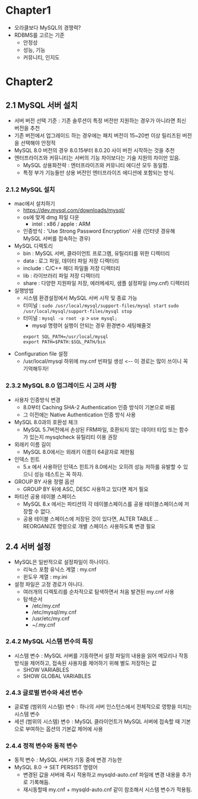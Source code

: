 # Chapter1
- 오라클보다 MySQL의 경쟁력? 
- RDBMS를 고르는 기준
  - 안정성
  - 성능, 기능
  - 커뮤니티, 인지도

# Chapter2
## 2.1 MySQL 서버 설치
- 서버 버전 선택 기준 : 기존 솔루션이 특정 버전만 지원하는 경우가 아니라면 최신 버전을 추천
- 기존 버전에서 업그레이드 하는 경우에는 패치 버전이 15~20번 이상 릴리즈된 버전을 선택해야 안정적
- MySQL 8.0 버전의 경우 8.0.15부터 8.0.20 사이 버전 시작하는 것을 추천
- 엔터프라이즈와 커뮤니티는 서버의 기능 차이보다는 기술 지원의 차이만 있음.
  - MySQL 상용화전략 : 엔터프라이즈와 커뮤니티 에디션 모두 동일함.
  - 특정 부가 기능들만 상용 버전인 엔터프라이즈 에디션에 포함되는 방식.

### 2.1.2 MySQL 설치
- mac에서 설치하기
  - https://dev.mysql.com/downloads/mysql/
  - os에 맞게 dmg 파일 다운
    - intel : x86 / apple : ARM
  - 인증방식 : 'Use Strong Password Encryption' 사용 (인터넷 경유해 MySQL 서버를 접속하는 경우)
- MySQL 디렉토리
  - bin : MySQL 서버, 클라이언트 프로그램, 유틸리티를 위한 디렉터리
  - data : 로그 파일, 데이터 파일 저장 디렉터리
  - include : C/C++ 헤더 파일들 저장 디렉터리
  - lib : 라이브러리 파일 저장 디렉터리
  - share : 다양한 지원파일 저장, 에러메세지, 샘플 설정파일 (my.cnf) 디렉터리
- 실행방법
  - 시스템 환경설정에서 MySQL 서버 시작 및 종료 가능
  - 터미널 : ```sudo /usr/local/mysql/support-files/mysql start```  ```sudo /usr/local/mysql/support-files/mysql stop```
  - 터미널 : ```mysql -u root -p``` > ```use mysql;```
    - mysql 명령어 실행이 안되는 경우 환경변수 세팅해줄것 
    ```mariadb
    export SQL_PATH=/usr/local/mysql
    export PATH=$PATH:$SQL_PATH/bin 
    ```
- Configuration file 설정
  - /usr/local/mysql 하위에 my.cnf 빈파일 생성 <-- 이 경로는 많이 쓰이니 꼭 기억해두자! 

### 2.3.2 MySQL 8.0 업그레이드 시 고려 사항
- 사용자 인증방식 변경
  - 8.0부터 Caching SHA-2 Authentication 인증 방식이 기본으로 바뀜
  - 그 이전에는 Native Authentication 인증 방식 사용
- MySQL 8.0과의 호환성 체크
  - MySQL 5.7버전에서 손상된 FRM파일, 호환되지 않는 데이터 타입 또는 함수가 있는지 mysqlcheck 유틸리티 이용 권장
- 외래키 이름 길이 
  - MySQL 8.0에서는 외래키 이름이 64글자로 제한됨
- 인덱스 힌트 
  - 5.x 에서 사용하던 인덱스 힌트가 8.0에서는 오히려 성능 저하를 유발할 수 있으니 성능 테스트는 꼭 하자. 
- GROUP BY 사용 정렬 옵션
  - GROUP BY 뒤에 ASC, DESC 사용하고 있다면 제거 필요
- 파티션 공용 테이블 스페이스 
  - MySQL 8.x 에서는 파티션의 각 테이블스페이스를 공용 테이블스페이스에 저장할 수 없다.
  - 공용 테이블 스페이스에 저장된 것이 있다면, ALTER TABLE ... REORGANIZE 명령으로 개별 스페이스 사용하도록 변경 필요

## 2.4 서버 설정
- MySQL은 일반적으로 설정파일이 하나이다.
  - 리눅스 포함 유닉스 계열 : my.cnf
  - 윈도우 계열 : my.ini
- 설정 파일은 고정 경로가 아니다.
  - 여러개의 디렉토리를 순차적으로 탐색하면서 처음 발견된 my.cnf 사용
  - 탐색순서 
    - /etc/my.cnf
    - /etc/mysql/my.cnf
    - /usr/etc/my.cnf
    - ~/.my.cnf

### 2.4.2 MySQL 시스템 변수의 특징
- 시스템 변수 : MySQL 서버를 기동하면서 설정 파일의 내용을 읽어 메모리나 작동 방식을 제어하고, 접속된 사용자를 제어하기 위해 별도 저장하는 값
  - SHOW VARIABLES
  - SHOW GLOBAL VARIABLES
### 2.4.3 글로벌 변수와 세션 변수
- 글로벌 (범위의 시스템) 변수 : 하나의 서버 인스턴스에서 전체적으로 영향을 미치는 시스템 변수
- 세션 (범위의 시스템) 변수 : MySQL 클라이언트가 MySQL 서버에 접속할 때 기본으로 부여하는 옵션의 기본값 제어에 사용
### 2.4.4 정적 변수와 동적 변수
- 동적 변수 : MySQL 서버가 기동 중에 변경 가능한
- MySQL 8.0 -> SET PERSIST 명령어
  - 변경된 값을 서버에 즉시 적용하고 mysqld-auto.cnf 파일에 변경 내용을 추가로 기록해둠.
  - 재시동할때 my.cnf + mysqld-auto.cnf 같이 참조해서 시스템 변수가 적용됨.
